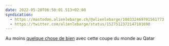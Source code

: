 ```yaml
---
date: 2022-05-20T06:50:01.513+02:00
syndication:
  - https://mastodon.alienlebarge.ch/@alienlebarge/108332469701561773
  - https://twitter.com/alienlebarge/status/1527512372147101698
---
```

Au moins [quelque chose de bien](https://www.lequipe.fr/Football/Actualites/Stephanie-frappart-a-ete-designee-pour-le-mondial-2022/1333848 "Article sur l'equipe.fr sur les femmes arbitres retenus pour la coupe du monde") avec cette coupe du monde au Qatar
